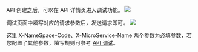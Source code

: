 API 创建之后，可以在 API 详情页进入调试功能。
![](https://main.qcloudimg.com/raw/0d71858420fd5e66ffbe54a11a29c89b.png)

调试页面中填写对应的请求参数后，发送请求即可。
![](https://main.qcloudimg.com/raw/94e4f9329c7102475cec7d03bf8e17b2.png)

这里 X-NameSpace-Code、X-MicroService-Name 两个参数为必填参数，若您配置了其他参数，填写规则可参考 [API 调试](https://cloud.tencent.com/document/product/628/12005)。  
